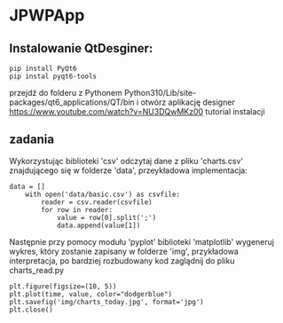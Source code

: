# JPWPApp

## Instalowanie QtDesginer:
```
pip install PyQt6 
pip instal pyqt6-tools
```
przejdź do folderu z Pythonem Python310/Lib/site-packages/qt6_applications/QT/bin i otwórz aplikację designer  
https://www.youtube.com/watch?v=NU3DQwMKz00 tutorial instalacji

## zadania
Wykorzystując biblioteki 'csv' odczytaj dane z pliku 'charts.csv' znajdującego się w folderze 'data', przeykładowa implementacja: 
```
data = []
    with open('data/basic.csv') as csvfile:
        reader = csv.reader(csvfile)
        for row in reader:
            value = row[0].split(';')
            data.append(value[1])
```
Następnie przy pomocy modułu 'pyplot' biblioteki 'matplotlib' wygeneruj wykres, który zostanie zapisany w folderze 'img', przykładowa interpretacja, po bardziej rozbudowany kod zaglądnij do pliku charts_read.py
```
plt.figure(figsize=(10, 5))
plt.plot(time, value, color="dodgerblue")
plt.savefig('img/charts_today.jpg', format='jpg')
plt.close()
```
